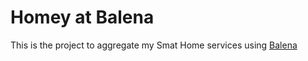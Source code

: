 # Homey at Balena

This is the project to aggregate my Smat Home services using [Balena](https://www.balena.io/)
